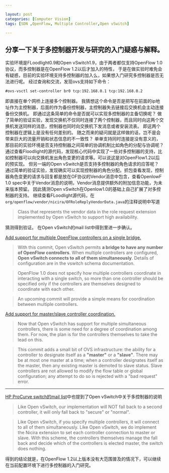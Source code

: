 ```yaml
---

layout: post
categories: [Computer Vision]
tags: [SDN ,OpenFlow, Multiple Controller,Open vSwitch]

---
```

分享一下关于多控制器开发与研究的入门疑惑与解释。
------------------
实验环境是FLoodlight0.9和Open vSwitch1.9，由于两者都仅支持OpenFlow 1.0协议，而多控制器是在OpenFlow 1.2以后才加入的特性，
于是在做实验时难免会有疑惑，目前的实验环境支持多控制器的加入么，如果想入门研究多控制器是否无法进行呢。
经过查询和交流，发现ovs支持如下命令：
<pre><code>#ovs-vsctl set-controller br0 tcp:192.168.0.1 tcp:192.168.0.2 </pre></code>
即直接在单个网桥上连接多个控制器。
我猜想这个命令是否是把写在前面的ip地址作为主控制器，后面的作为备份控制器，主控制器失去链接后交换机会主动连接备份交换机。
即通过这条简单的命令是否就可以实现多控制器的主备切换呢？
做了简单的验证实验，发现交换机不仅同时连接了两个控制器，而且同时向这两个交换机发送同样的消息，控制器也同时向交换机下发消息或者安装流表。
即这两个控制器在逻辑上是没有任何差别的。
随之而来的疑问就是这样做的话，岂不是会带来巨大的流量开销和状态信息的不一致性？
单单支持同时连接是没有意义的，那目前的实验环境是否支持控制器之间简单的协调机制比如角色的分配与协调呢？
通过查看Floodlight的源代码，发现核心代码中实现了一些对多控制器的支持，比如控制器可以向交换机发出角色变更的请求等。可以说这是对OpenFlow1.2以后的预实现。
但另一端的Open vSwitch是否支持多控制器的角色请求的应答呢？
通过简单的验证实验，发现确实可以实现控制器的角色分配。抓包查看发现，控制器角色变更的请求与回复都是放在OF协议的Vendor消息中包含，查看OpenlowF 1.0 spec中关于Vendor消息的说明，Vendor消息提供额外的附加信息功能，为未来版本预留。
因此猜测Open vSwitch在Openlow1.0的基础上自己扩展了对多控制器的支持。
继续查看FLoodlight源代码，在`org/openflow/vendor/nicira/OFRoleReplyVendorData.java`的注释说明中写道

>Class that represents the vendor data in the role request
extension implemented by Open vSwitch to support high availability.

猜测得到验证。
在Open vSwitch的mail list中得到里进一步确认。

[Add support for multiple OpenFlow controllers on a single bridge.](http://openvswitch.org/pipermail/dev/2010-April/001706.html  "Title")
   	
>With this commit, Open vSwitch permits **a bridge to have any number of
OpenFlow controllers**.  When multiple controllers are configured, **Open
vSwitch connects to all of them simultaneously**.  Details of configuration
are in the vswitch schema documentation.

>OpenFlow 1.0 does not specify how multiple controllers coordinate in interacting with a single switch, so more than one controller should be
specified only if the controllers are themselves designed to coordinate with each other.

>An upcoming commit will provide a simple means for coordination between
multiple controllers.

[Add support for master/slave controller coordination.](http://openvswitch.org/pipermail/dev/2010-April/001704.html "Title")

>Now that Open vSwitch has support for multiple simultaneous controllers,
there is some need for a degree of coordination among them.  For now, the
plan is for the controllers themselves to take the lead on this.  

>This commit adds a small bit of OVS infrastructure: the ability for a controller
to designate itself as a **"master"** or a **"slave"**.  There may be at most one
master at a time; when a controller designates itself as the master, then
any existing master is demoted to slave status.  Slave controllers are not
allowed to modify the flow table or global configuration; any attempt to
do so is rejected with a "bad request" error.

--------------------------------------------------------------
[HP ProCurve switch的mail list](https://mailman.stanford.edu/pipermail/openflow-discuss/2010-November/001543.html "Title")中也提到了Open vSwitch中关于多控制器的说明

>Like Open vSwitch, our implementation will NOT fall back to a second controller, it will only fall back to "secure" or "normal".

>Like Open vSwitch, if you specify multiple controllers, it
will connect to all of them simultaneously. 
Like Open vSwitch, we do implement the Nicira extension to set each controller connection to master or slave. With this scheme, the controllers themselves manage the fall back and decide which of the controllers is elected master, the switch does nothing.

得到的结论就是，在OpenFlow 1.2以上版本没有大范围普及的情况下，可以继续在当前配置环境下进行多控制器的入门研究。
